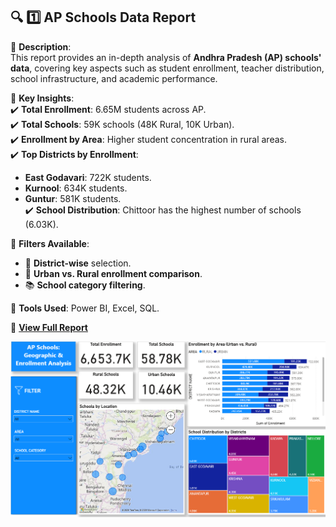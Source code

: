 
## 🔍 1️⃣ AP Schools Data Report  

📌 **Description**:  
This report provides an in-depth analysis of **Andhra Pradesh (AP) schools' data**, covering key aspects such as student enrollment, teacher distribution, school infrastructure, and academic performance.  

📌 **Key Insights**:  
✔️ **Total Enrollment**: 6.65M students across AP.  
✔️ **Total Schools**: 59K schools (48K Rural, 10K Urban).  
✔️ **Enrollment by Area**: Higher student concentration in rural areas.  
✔️ **Top Districts by Enrollment**:  
   - **East Godavari**: 722K students.  
   - **Kurnool**: 634K students.  
   - **Guntur**: 581K students.  
✔️ **School Distribution**: Chittoor has the highest number of schools (6.03K).  

📌 **Filters Available**:  
- 📍 **District-wise** selection.  
- 🏫 **Urban vs. Rural enrollment comparison**.  
- 📚 **School category filtering**.  

📌 **Tools Used**: Power BI, Excel, SQL.  

📌 **[View Full Report](https://app.powerbi.com/links/IRXHsvgegi?ctid=950737a4-2947-46ce-9c53-4728f01fd598&pbi_source=linkShare)**  

![AP Schools Report Screenshot](../screenshots/ap_schools_report.png)  
